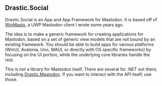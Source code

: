 ## Drastic.Social

Drastic.Social is an App and App Framework for Mastodon. It is based off of [WinMasto](https://github.com/drasticactions/WinMasto), a UWP Mastodon client I wrote some years ago.

The idea is to make a generic framework for creating applications for Mastodon, based on a set of generic view models that are not bound by an existing framework. You should be able to build apps for various platforms (WinUI, Avalonia, Uno, MAUI, or directly with OS specific frameworks) by focusing on the UI portion, while the underlying core libraries handle the rest.

This is _not_ a library for Mastodon itself. There are several for .NET out there, including [Drastic.Mastodon](https://github.com/drasticactions/drastic.mastodon). If you want to interact with the API itself, use those.